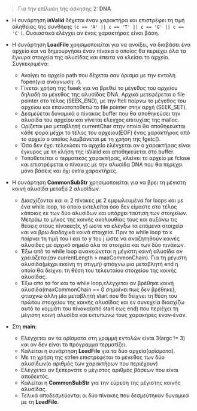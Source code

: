> Για την επίλυση της άσκησης 2: **DNA**

* Η συνάρτηση **isValid** δέχεται έναν χαρακτήρα και επιστρέφει τη τιμή αληθείας της συνθήκης ```(c == 'A' || c == 'T' || c == 'G' || c == 'C')```. Ουσιαστικά ελέγχει αν ένας χαρακτήρας είναι βάση.

* Η συνάρτηση **LoadFile** χρησιμοποιείται για να ανοίξει, να διαβάσει ένα αρχείο και να δημιουργήσει έναν πίνακα ο οποίος θα περιέχει όλα τα έγκυρα στοιχεία της αλυσίδας και έπειτα να κλείσει το αρχείο. Συγκεκριμένα:
    - Ανοίγει το αρχείο path που δέχεται σαν όρισμα με την εντολή fopen(για ανάγνωση: r).
    - Γίνεται χρήση της fseek για να βρεθεί το μέγεθος του αρχείου δηλαδή το μέγεθος της αλυσίδας DNA. Αρχικά μετεφέρεται ο file pointer στο τέλος (SEEK_END), με την ftell παίρνω το μέγεθος του αρχείου και επανατοποθετώ το file pointer στην αρχή (SEEK_SET).
    - Δεσμεύεται δυναμικά ο πίνακας buffer που θα αποθηκεύσει την αλυσίδα του αρχείου και γίνεται έλεγχος επιτυχίας της malloc.
    - Ορίζεται μια μεταβλητή currentChar στην οποία θα αποθηκεύεται κάθε φορά μέχρι το τέλος του αρχείου(EOF) ένας χαρακτήρας από το αρχείο ο οποίος λαμβάνεται με τη χρήση της fgetc(). 
    - Όσο δεν έχει τελειώσει το αρχείο ελέγχεται αν ο χαρακτήρας είναι έγκυρος με τη κλήση της isValid και αποθηκεύεται στο buffer.
    - Τοποθετείται ο τερματικός χαρακτήρας, κλείνει το αρχείο με fclose και επιστρέφεται ο πίνακας με την αλυσίδα DNA που θα περέχει μόνο βάσεις και όχι extra χαρακτήρες.

* Η συνάρτηση **CommonSubStr** χρησιμοποιείται για να βρει τη μέγιστη κοινή αλυσίδα μεταξύ 2 αλυσίδων.
    * Διασχίζονται και οι 2 πίνακες με 2 εμφωλευμένα for loops και με ένα while loop, το οποίο εκτελείται όσο δεν είμαστε στο τέλος κάποιας εκ των δύο αλυσίδων και υπάρχει ταύτιση των στοιχείων. Μετράω το μήκος της κοινής ακολουθίας τους και αυξάνω τις θέσεις στους πίνακες(x, y) ωστε να ελέγξω τα επόμενα στοιχεία και να βρω διαδοχικά κοινά στοιχεία. Πριν το while loop το x παίρνει τη τιμή του i και το y του j ώστε να αναζητηθούν κοινές αλυσίδες με αρχικό σημείο όλα τα στοιχεία και των δύο πινάκων. 
    * Έξω από το while loop ανανεώνεται η μέγιστη κοινή αλυσίδα αν χρειάζεται(αν currentLength > maxCommonChain). Για τη μέγιστη αλυσίδα(μέχρι εκείνη τη στιγμή) φτιάχνω μια μεταβλητή end η οποία θα δείχνει τη θέση του τελευταίου στοιχείου της κοινής αλυσίδας.
    * Έξω απο τα for και το while loop,ελέγχεται αν βρέθηκε κοινή αλυσίδα(maxCommonChain == 0 σημαίνει πως δεν βρέθηκε), φτιαχνω άλλη μία μεταβλητή start που θα δείχνει τη θέση του πρώτου στοιχείου της κοινής αλυσίδας και εν συνεχεία διασχίζω αυτό το κομμάτι του πίνακα(από start εως end) που περιέχει τη μέγιστη κοινή αλυσίδα και εκτυπώνω τους χαρακήρες έναν-έναν.

* Στη **main**:
    * Ελέγχεται αν τα ορίσματα στη γραμμή εντολών είναι 3(argc != 3) και αν δεν είναι το πρόγραμμα τερματίζει.
    * Καλείται η συνάρτηση **LoadFile** για τα δύο αρχεία(ορίσματα).
    * Με τη χρήση της strlen επιστρέφεται το μέγεθος των δύο αλυσίδων(ο αριθμός των χαρακτήρων που περιέχουν)
    * Ελέγχεται αν ξεπερνάτε ο μέγιστος αριθμός βάσεων που είναι αποδεκτός.
    * Καλείται η **CommonSubStr** για την εύρεση της μέγιστης κοινής αλυσίδας.
    * Τελικά αποδεσμεύονται οι δύο πίνακες που δεσμεύτηκαν δυναμικά με τη **LoadFile**.